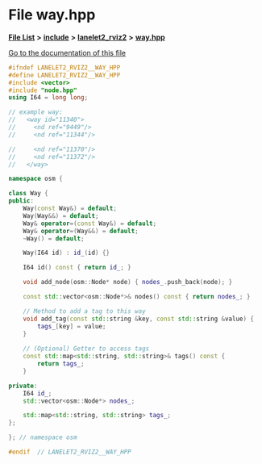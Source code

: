 

# File way.hpp

[**File List**](files.md) **>** [**include**](dir_d44c64559bbebec7f509842c48db8b23.md) **>** [**lanelet2\_rviz2**](dir_65eef65f6947ac43fda5ad768861708a.md) **>** [**way.hpp**](way_8hpp.md)

[Go to the documentation of this file](way_8hpp.md)


```C++
#ifndef LANELET2_RVIZ2__WAY_HPP
#define LANELET2_RVIZ2__WAY_HPP
#include <vector>
#include "node.hpp"
using I64 = long long;

// example way:
//   <way id="11340">
//     <nd ref="9449"/>
//     <nd ref="11344"/>

//     <nd ref="11370"/>
//     <nd ref="11372"/>
//   </way>

namespace osm {

class Way {
public:
    Way(const Way&) = default;
    Way(Way&&) = default;
    Way& operator=(const Way&) = default;
    Way& operator=(Way&&) = default;
    ~Way() = default;

    Way(I64 id) : id_(id) {}

    I64 id() const { return id_; }

    void add_node(osm::Node* node) { nodes_.push_back(node); }

    const std::vector<osm::Node*>& nodes() const { return nodes_; }

    // Method to add a tag to this way
    void add_tag(const std::string &key, const std::string &value) {
        tags_[key] = value;
    }
    
    // (Optional) Getter to access tags
    const std::map<std::string, std::string>& tags() const {
        return tags_;
    }

private:
    I64 id_;
    std::vector<osm::Node*> nodes_;

    std::map<std::string, std::string> tags_;
};

}; // namespace osm

#endif  // LANELET2_RVIZ2__WAY_HPP
```


